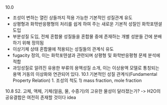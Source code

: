 10.0
- 조성이 변하는 열린 상들까지 적용 가능한 기본적인 성질관계 유도
- 상평형과 화학반응평형의 처리를 쉽게 하여 주는 새로운 기본적 성질인 화학포텐셜 도입
- 부분성질 도입, 전체 혼합물 성질들을 혼합물 중에 존재하는 개별 성분들 간에 분배하기 위해 정의됨
- 이상기체 상태 혼합물에 적용되는 성질들의 관계식 유도
- fugacity 정의, 이는 화학포텐셜과 관련되며 상평형 및 화학반응평형 문제 분석에 적합
- 과잉성질로 알려진 유용한 부류의 용액성질 소개, 이는 이상용액 모델로 통칭되는 용액 거동의 이상화와 연관되어 있다.
10.1 기본적인 성질 관계식(Fundamental Property Relation)
1\. 조성의 척도
1\) mass fraction, mole fraction


10.8
S2. 고체, 액체, 기체(얼음, 물, 수증기)의 고유한 물성이 달라졌는가? -> H2O의 공유결합은 여전히 존재할 것이다
idea